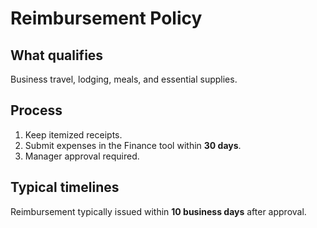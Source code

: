 # Reimbursement Policy

## What qualifies
Business travel, lodging, meals, and essential supplies.

## Process
1. Keep itemized receipts.
2. Submit expenses in the Finance tool within **30 days**.
3. Manager approval required.

## Typical timelines
Reimbursement typically issued within **10 business days** after approval.

